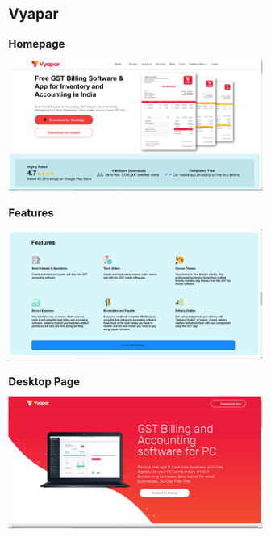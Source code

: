 # Vyapar

## Homepage
![.](./images/dash.png)

## Features
![.](./images/feat.png)

## Desktop Page
![.](./images/desk.png)
